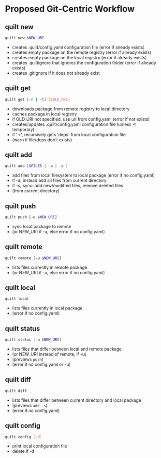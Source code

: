 # Proposed Git-Centric Workflow

## quilt new
```bash
quilt new $NEW_URI
```
* creates .quilt/config.yaml configuration file (error if already exists)
* creates empty package on the remote registry (error if already exists)
* creates empty package on the local registry (error if already exists)
* creates .quiltignore that ignores the configuration folder (error if already exists)
* creates .gitignore if it does not already exist

## quilt get
```bash
quilt get [-r | -t] [$OLD_URI]
```
* downloads package from remote registry to local directory
* caches package in local registry
* if OLD_URI not specified, use uri from config.yaml (error if not exists)
* creates/updates .quilt/config.yaml configuration file (unless -t temporary)
* if '-r', recursively gets 'deps' from local configuration file 
* (warn if file/deps don't exists)

## quilt add
```bash
quilt add [$FILES | -a | -s ]
```
* add files from local filesystem to local package (error if no config.yaml)
* if -a, instead add all files from current directory
* if -s, sync: add new/modified files, remove deleted files
* (from current directory)

## quilt push
```bash
quilt push [-u $NEW_URI]
```
* sync local package to remote 
* (or NEW_URI if -u, else error if no config.yaml)

## quilt remote
```bash
quilt remote [-u $NEW_URI]
```
* lists files currently in remote package 
* (or NEW_URI if -u, else error if no config.yaml)

## quilt local
```bash
quilt local
```
* lists files currently in local package 
* (error if no config.yaml)

## quilt status
```bash
quilt status [-u $NEW_URI]
```
* lists files that differ between local and remote package
* (or NEW_URI instead of remote, if -u)
* (previews `push`)
* (error if no config.yaml or -u)

## quilt diff
```bash
quilt diff
```
* lists files that differ between current directory and local package 
* (previews `add -s`)
* (error if no config.yaml)

## quilt config
```bash
quilt config [-d]
```
* print local configuration file 
* delete if -d




